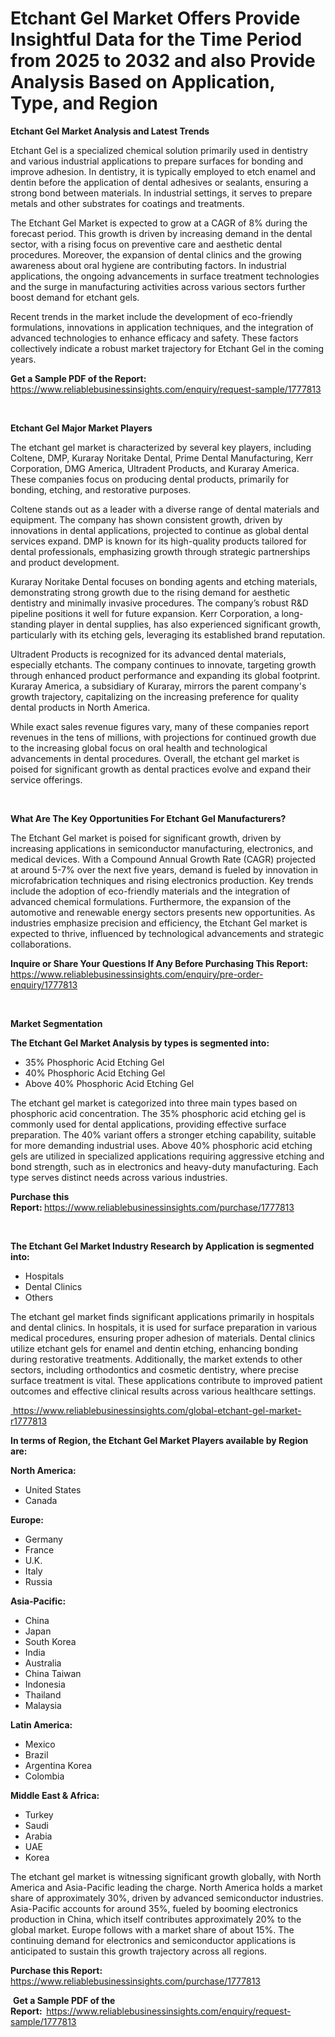 <p><h1>Etchant Gel Market Offers Provide Insightful Data for the Time Period from 2025 to 2032 and also Provide Analysis Based on Application, Type, and Region</h1></p><p><strong>Etchant Gel Market Analysis and Latest Trends</strong></p>
<p><p>Etchant Gel is a specialized chemical solution primarily used in dentistry and various industrial applications to prepare surfaces for bonding and improve adhesion. In dentistry, it is typically employed to etch enamel and dentin before the application of dental adhesives or sealants, ensuring a strong bond between materials. In industrial settings, it serves to prepare metals and other substrates for coatings and treatments.</p><p>The Etchant Gel Market is expected to grow at a CAGR of 8% during the forecast period. This growth is driven by increasing demand in the dental sector, with a rising focus on preventive care and aesthetic dental procedures. Moreover, the expansion of dental clinics and the growing awareness about oral hygiene are contributing factors. In industrial applications, the ongoing advancements in surface treatment technologies and the surge in manufacturing activities across various sectors further boost demand for etchant gels. </p><p>Recent trends in the market include the development of eco-friendly formulations, innovations in application techniques, and the integration of advanced technologies to enhance efficacy and safety. These factors collectively indicate a robust market trajectory for Etchant Gel in the coming years.</p></p>
<p><strong>Get a Sample PDF of the Report:&nbsp;</strong> <a href="https://www.reliablebusinessinsights.com/enquiry/request-sample/1777813?utm_campaign=2285&utm_medium=2&utm_source=Github&utm_content=ia&utm_term=16042025&utm_id=etchant-gel">https://www.reliablebusinessinsights.com/enquiry/request-sample/1777813</a></p>
<p>&nbsp;</p>
<p><strong>Etchant Gel Major Market Players</strong></p>
<p><p>The etchant gel market is characterized by several key players, including Coltene, DMP, Kuraray Noritake Dental, Prime Dental Manufacturing, Kerr Corporation, DMG America, Ultradent Products, and Kuraray America. These companies focus on producing dental products, primarily for bonding, etching, and restorative purposes.</p><p>Coltene stands out as a leader with a diverse range of dental materials and equipment. The company has shown consistent growth, driven by innovations in dental applications, projected to continue as global dental services expand. DMP is known for its high-quality products tailored for dental professionals, emphasizing growth through strategic partnerships and product development.</p><p>Kuraray Noritake Dental focuses on bonding agents and etching materials, demonstrating strong growth due to the rising demand for aesthetic dentistry and minimally invasive procedures. The company’s robust R&D pipeline positions it well for future expansion. Kerr Corporation, a long-standing player in dental supplies, has also experienced significant growth, particularly with its etching gels, leveraging its established brand reputation.</p><p>Ultradent Products is recognized for its advanced dental materials, especially etchants. The company continues to innovate, targeting growth through enhanced product performance and expanding its global footprint. Kuraray America, a subsidiary of Kuraray, mirrors the parent company's growth trajectory, capitalizing on the increasing preference for quality dental products in North America.</p><p>While exact sales revenue figures vary, many of these companies report revenues in the tens of millions, with projections for continued growth due to the increasing global focus on oral health and technological advancements in dental procedures. Overall, the etchant gel market is poised for significant growth as dental practices evolve and expand their service offerings.</p></p>
<p>&nbsp;</p>
<p><strong>What Are The Key Opportunities For Etchant Gel Manufacturers?</strong></p>
<p><p>The Etchant Gel market is poised for significant growth, driven by increasing applications in semiconductor manufacturing, electronics, and medical devices. With a Compound Annual Growth Rate (CAGR) projected at around 5-7% over the next five years, demand is fueled by innovation in microfabrication techniques and rising electronics production. Key trends include the adoption of eco-friendly materials and the integration of advanced chemical formulations. Furthermore, the expansion of the automotive and renewable energy sectors presents new opportunities. As industries emphasize precision and efficiency, the Etchant Gel market is expected to thrive, influenced by technological advancements and strategic collaborations.</p></p>
<p><strong>Inquire or Share Your Questions If Any Before Purchasing This Report:</strong> <a href="https://www.reliablebusinessinsights.com/enquiry/pre-order-enquiry/1777813?utm_campaign=2285&utm_medium=2&utm_source=Github&utm_content=ia&utm_term=16042025&utm_id=etchant-gel">https://www.reliablebusinessinsights.com/enquiry/pre-order-enquiry/1777813</a></p>
<p>&nbsp;</p>
<p><strong>Market Segmentation</strong></p>
<p><strong>The Etchant Gel Market Analysis by types is segmented into:</strong></p>
<p><ul><li>35% Phosphoric Acid Etching Gel</li><li>40% Phosphoric Acid Etching Gel</li><li>Above 40% Phosphoric Acid Etching Gel</li></ul></p>
<p><p>The etchant gel market is categorized into three main types based on phosphoric acid concentration. The 35% phosphoric acid etching gel is commonly used for dental applications, providing effective surface preparation. The 40% variant offers a stronger etching capability, suitable for more demanding industrial uses. Above 40% phosphoric acid etching gels are utilized in specialized applications requiring aggressive etching and bond strength, such as in electronics and heavy-duty manufacturing. Each type serves distinct needs across various industries.</p></p>
<p><strong>Purchase this Report:&nbsp;</strong><a href="https://www.reliablebusinessinsights.com/purchase/1777813?utm_campaign=2285&utm_medium=2&utm_source=Github&utm_content=ia&utm_term=16042025&utm_id=etchant-gel">https://www.reliablebusinessinsights.com/purchase/1777813</a></p>
<p>&nbsp;</p>
<p><strong>The Etchant Gel Market Industry Research by Application is segmented into:</strong></p>
<p><ul><li>Hospitals</li><li>Dental Clinics</li><li>Others</li></ul></p>
<p><p>The etchant gel market finds significant applications primarily in hospitals and dental clinics. In hospitals, it is used for surface preparation in various medical procedures, ensuring proper adhesion of materials. Dental clinics utilize etchant gels for enamel and dentin etching, enhancing bonding during restorative treatments. Additionally, the market extends to other sectors, including orthodontics and cosmetic dentistry, where precise surface treatment is vital. These applications contribute to improved patient outcomes and effective clinical results across various healthcare settings.</p></p>
<p><a href="https://www.reliablebusinessinsights.com/global-etchant-gel-market-r1777813?utm_campaign=2285&utm_medium=2&utm_source=Github&utm_content=ia&utm_term=16042025&utm_id=etchant-gel">&nbsp;https://www.reliablebusinessinsights.com/global-etchant-gel-market-r1777813</a></p>
<p><strong>In terms of Region, the Etchant Gel Market Players available by Region are:</strong></p>
<p>
    <p> <strong> North America: </strong>
        <ul>
            <li>United States</li>
            <li>Canada</li>
        </ul>
        </p> 
    <p> <strong> Europe: </strong>
        <ul>
            <li>Germany</li>
            <li>France</li>
            <li>U.K.</li>
            <li>Italy</li>
            <li>Russia</li>
        </ul>
        </p> 
    <p> <strong> Asia-Pacific: </strong>
        <ul>
            <li>China</li>
            <li>Japan</li>
            <li>South Korea</li>
            <li>India</li>
            <li>Australia</li>
            <li>China Taiwan</li>
            <li>Indonesia</li>
            <li>Thailand</li>
            <li>Malaysia</li>
        </ul>
        </p> 
    <p> <strong> Latin America: </strong>
        <ul>
            <li>Mexico</li>
            <li>Brazil</li>
            <li>Argentina Korea</li>
            <li>Colombia</li>
        </ul>
        </p> 
    <p> <strong> Middle East & Africa: </strong>
        <ul>
            <li>Turkey</li>
            <li>Saudi</li>
            <li>Arabia</li>
            <li>UAE</li>
            <li>Korea</li>
        </ul>
    </p>
    </p>
<p><p>The etchant gel market is witnessing significant growth globally, with North America and Asia-Pacific leading the charge. North America holds a market share of approximately 30%, driven by advanced semiconductor industries. Asia-Pacific accounts for around 35%, fueled by booming electronics production in China, which itself contributes approximately 20% to the global market. Europe follows with a market share of about 15%. The continuing demand for electronics and semiconductor applications is anticipated to sustain this growth trajectory across all regions.</p></p>
<p><strong>Purchase this Report: </strong><a href="https://www.reliablebusinessinsights.com/purchase/1777813?utm_campaign=2285&utm_medium=2&utm_source=Github&utm_content=ia&utm_term=16042025&utm_id=etchant-gel">https://www.reliablebusinessinsights.com/purchase/1777813</a></p>
<p>&nbsp;<strong>Get a Sample PDF of the Report:&nbsp;&nbsp;</strong><a href="https://www.reliablebusinessinsights.com/enquiry/request-sample/1777813?utm_campaign=2285&utm_medium=2&utm_source=Github&utm_content=ia&utm_term=16042025&utm_id=etchant-gel">https://www.reliablebusinessinsights.com/enquiry/request-sample/1777813</a></p>
<p><strong></strong></p>
<p><p></p><p></p><p></p></p>